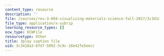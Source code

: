 ```yaml
---
content_type: resource
description: ''
file: /courses/res-3-004-visualizing-materials-science-fall-2017/3c3418a36fd750923c9c18e42fe5eecc_peJUDjHJGb4.srt
file_type: application/x-subrip
learning_resource_types: []
ocw_type: OCWFile
resourcetype: Other
title: 3play caption file
uid: 3c3418a3-6fd7-5092-3c9c-18e42fe5eecc
---
```

